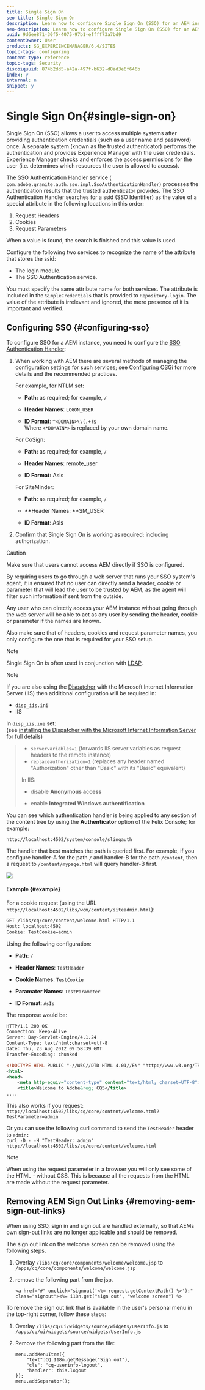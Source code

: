 ```yaml
---
title: Single Sign On
seo-title: Single Sign On
description: Learn how to configure Single Sign On (SSO) for an AEM instance.
seo-description: Learn how to configure Single Sign On (SSO) for an AEM instance.
uuid: 9d6ee871-30f5-4075-97b1-effff73a7bd9
contentOwner: User
products: SG_EXPERIENCEMANAGER/6.4/SITES
topic-tags: configuring
content-type: reference
topic-tags: Security
discoiquuid: 874b2dd5-a42a-497f-b632-d8ad3e6f646b
index: y
internal: n
snippet: y
---
```


# Single Sign On{#single-sign-on}

Single Sign On (SSO) allows a user to access multiple systems after providing authentication credentials (such as a user name and password) once. A separate system (known as the trusted authenticator) performs the authentication and provides Experience Manager with the user credentials. Experience Manager checks and enforces the access permissions for the user (i.e. determines which resources the user is allowed to access).

The SSO Authentication Handler service ( `com.adobe.granite.auth.sso.impl.SsoAuthenticationHandler`) processes the authentication results that the trusted authenticator provides. The SSO Authentication Handler searches for a ssid (SSO Identifier) as the value of a special attribute in the following locations in this order:

1. Request Headers
1. Cookies
1. Request Parameters

When a value is found, the search is finished and this value is used.

Configure the following two services to recognize the name of the attribute that stores the ssid:

* The login module.
* The SSO Authentication service.

You must specify the same attribute name for both services. The attribute is included in the `SimpleCredentials` that is provided to `Repository.login`. The value of the attribute is irrelevant and ignored, the mere presence of it is important and verified.

## Configuring SSO {#configuring-sso}

To configure SSO for a AEM instance, you need to configure the [SSO Authentication Handler](../../../sites/deploying/using/osgi-configuration-settings.md#adobegranitessoauthenticationhandler):

1. When working with AEM there are several methods of managing the configuration settings for such services; see [Configuring OSGi](../../../sites/deploying/using/configuring-osgi.md) for more details and the recommended practices.

   For example, for NTLM set:

    * **Path:** as required; for example, `/`
    
    * **Header Names**: `LOGON_USER` 
    
    * **ID Format**: `^<DOMAIN>\\(.+)$`  
      Where `<*DOMAIN*>` is replaced by your own domain name.

   For CoSign:

    * **Path:** as required; for example, `/`
    
    * **Header Names**: remote_user  
    
    * **ID Format:** AsIs

   For SiteMinder:

    * **Path:** as required; for example, `/`
    
    * **Header Names: **SM_USER
    * **ID Format**: AsIs

1. Confirm that Single Sign On is working as required; including authorization.

>[!CAUTION]
>
>Make sure that users cannot access AEM directly if SSO is configured.
>
>By requiring users to go through a web server that runs your SSO system's agent, it is ensured that no user can directly send a header, cookie or parameter that will lead the user to be trusted by AEM, as the agent will filter such information if sent from the outside.
>
>Any user who can directly access your AEM instance without going through the web server will be able to act as any user by sending the header, cookie or parameter if the names are known.
>
>Also make sure that of headers, cookies and request parameter names, you only configure the one that is required for your SSO setup.
>

>[!NOTE]
>
>Single Sign On is often used in conjunction with [LDAP](../../../sites/administering/using/ldap-config.md).

>[!NOTE]
>
>If you are also using the [Dispatcher](https://helpx.adobe.com/experience-manager/dispatcher/using/dispatcher.html) with the Microsoft Internet Information Server (IIS) then additional configuration will be required in:
>
>* `disp_iis.ini`
>* IIS
>
>In `disp_iis.ini` set:  
>(see [installing the Dispatcher with the Microsoft Internet Information Server](https://helpx.adobe.com/experience-manager/dispatcher/using/dispatcher-install.html#MicrosoftInternetInformationServer) for full details)  

>
>* `servervariables=1` (forwards IIS server variables as request headers to the remote instance)
>* `replaceauthorization=1` (replaces any header named "Authorization" other than "Basic" with its "Basic" equivalent)
>
>In IIS:
>
>* disable **Anonymous access** 
>
>* enable **Integrated Windows authentification**
>

You can see which authentication handler is being applied to any section of the content tree by using the **Authenticator** option of the Felix Console; for example:

`http://localhost:4502/system/console/slingauth`

The handler that best matches the path is queried first. For example, if you configure handler-A for the path `/` and handler-B for the path `/content`, then a request to `/content/mypage.html` will query handler-B first.

![](assets/screen_shot_2012-02-15at21006pm.png) 

#### Example {#example}

For a cookie request (using the URL `http://localhost:4502/libs/wcm/content/siteadmin.html`):

```xml
GET /libs/cq/core/content/welcome.html HTTP/1.1
Host: localhost:4502
Cookie: TestCookie=admin
```

Using the following configuration:

* **Path**: `/`

* **Header Names**: `TestHeader`

* **Cookie Names**: `TestCookie`

* **Paramater Names**: `TestParameter`

* **ID Format**: `AsIs`

The response would be:

```xml
HTTP/1.1 200 OK
Connection: Keep-Alive
Server: Day-Servlet-Engine/4.1.24 
Content-Type: text/html;charset=utf-8
Date: Thu, 23 Aug 2012 09:58:39 GMT
Transfer-Encoding: chunked

<!DOCTYPE HTML PUBLIC "-//W3C//DTD HTML 4.01//EN" "http://www.w3.org/TR/html4/strict.dtd">
<html>
<head>
    <meta http-equiv="content-type" content="text/html; charset=UTF-8">
    <title>Welcome to Adobe&reg; CQ5</title>
....
```

This also works if you request:  
`http://localhost:4502/libs/cq/core/content/welcome.html?TestParameter=admin`

Or you can use the following curl command to send the `TestHeader` header to `admin:`  
`curl -D - -H "TestHeader: admin" http://localhost:4502/libs/cq/core/content/welcome.html`

>[!NOTE]
>
>When using the request parameter in a browser you will only see some of the HTML - without CSS. This is because all the requests from the HTML are made without the request parameter.

## Removing AEM Sign Out Links {#removing-aem-sign-out-links}

When using SSO, sign in and sign out are handled externally, so that AEMs own sign-out links are no longer applicable and should be removed.

The sign out link on the welcome screen can be removed using the following steps.

1. Overlay `/libs/cq/core/components/welcome/welcome.jsp` to `/apps/cq/core/components/welcome/welcome.jsp`
1. remove the following part from the jsp.

   `<a href="#" onclick="signout('<%= request.getContextPath() %>');" class="signout"><%= i18n.get("sign out", "welcome screen") %>`

To remove the sign out link that is available in the user's personal menu in the top-right corner, follow these steps:

1. Overlay `/libs/cq/ui/widgets/source/widgets/UserInfo.js` to `/apps/cq/ui/widgets/source/widgets/UserInfo.js`

1. Remove the following part from the file:

   ```
   menu.addMenuItem({
       "text":CQ.I18n.getMessage("Sign out"),
       "cls": "cq-userinfo-logout",
       "handler": this.logout
   });
   menu.addSeparator();
   ```

